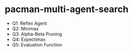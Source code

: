 # pacman-multi-agent-search
- Q1: Reflex Agent
- Q2: Minimax
- Q3: Alpha-Beta Pruning
- Q4: Expectimax
- Q5: Evaluation Function
